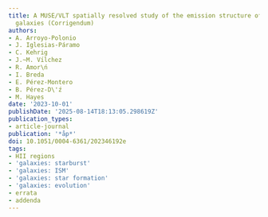 ```yaml
---
title: A MUSE/VLT spatially resolved study of the emission structure of Green Pea
  galaxies (Corrigendum)
authors:
- A. Arroyo-Polonio
- J. Iglesias-Páramo
- C. Kehrig
- J.~M. Vı́lchez
- R. Amor\ń
- I. Breda
- E. Pérez-Montero
- B. Pérez-D\'ź
- M. Hayes
date: '2023-10-01'
publishDate: '2025-08-14T18:13:05.298619Z'
publication_types:
- article-journal
publication: '*åp*'
doi: 10.1051/0004-6361/202346192e
tags:
- HII regions
- 'galaxies: starburst'
- 'galaxies: ISM'
- 'galaxies: star formation'
- 'galaxies: evolution'
- errata
- addenda
---
```

